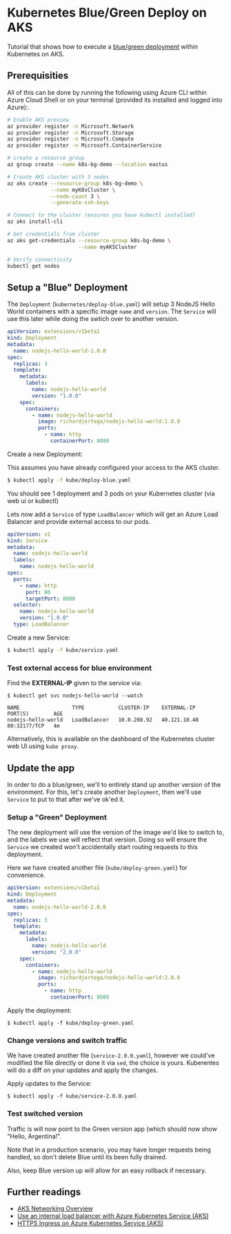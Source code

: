 # Kubernetes Blue/Green Deploy on AKS

Tutorial that shows how to execute a [blue/green deployment](https://martinfowler.com/bliki/BlueGreenDeployment.html) within Kubernetes on AKS.

## Prerequisities

All of this can be done by running the following using Azure CLI within Azure Cloud Shell or on your terminal (provided its installed and logged into Azure):.

```bash
# Enable AKS preview
az provider register -n Microsoft.Network
az provider register -n Microsoft.Storage
az provider register -n Microsoft.Compute
az provider register -n Microsoft.ContainerService

# create a resource group
az group create --name k8s-bg-demo --location eastus

# Create AKS cluster with 3 nodes
az aks create --resource-group k8s-bg-demo \
              --name myK8sCluster \
              --node-count 3 \
              --generate-ssh-keys

# Connect to the cluster (ensures you have kubectl installed)
az aks install-cli

# Get credentials from cluster
az aks get-credentials --resource-group k8s-bg-demo \
                       --name myAKSCluster

# Verify connectivity
kubectl get nodes
```

## Setup a "Blue" Deployment

The `Deployment` (`kubernetes/deploy-blue.yaml`) will setup 3 NodeJS Hello World containers with a specific image `name` and `version`. The `Service` will use this later while doing the swtich over to another version.

```yaml
apiVersion: extensions/v1beta1
kind: Deployment
metadata:
  name: nodejs-hello-world-1.0.0
spec:
  replicas: 3
  template:
    metadata:
      labels:
        name: nodejs-hello-world
        version: "1.0.0"
    spec:
      containers: 
        - name: nodejs-hello-world
          image: richardjortega/nodejs-hello-world:1.0.0
          ports:
            - name: http
              containerPort: 8080
```

Create a new Deployment:

This assumes you have already configured your access to the AKS cluster.

```bash
$ kubectl apply -f kube/deploy-blue.yaml
```

You should see 1 deployment and 3 pods on your Kubernetes cluster (via web ui or kubectl)

Lets now add a `Service` of type `LoadBalancer` which will get an Azure Load Balancer and provide external access to our pods.

```yaml
apiVersion: v1
kind: Service
metadata: 
  name: nodejs-hello-world
  labels: 
    name: nodejs-hello-world
spec:
  ports:
    - name: http
      port: 80
      targetPort: 8080
  selector: 
    name: nodejs-hello-world
    version: "1.0.0"
  type: LoadBalancer
```

Create a new Service:

```bash
$ kubectl apply -f kube/service.yaml
```

### Test external access for blue environment

Find the **EXTERNAL-IP** given to the service via:

```
$ kubectl get svc nodejs-hello-world --watch
```

```
NAME                 TYPE           CLUSTER-IP    EXTERNAL-IP    PORT(S)        AGE
nodejs-hello-world   LoadBalancer   10.0.208.92   40.121.10.48   80:32177/TCP   4m
```

Alternatively, this is available on the dashboard of the Kubernetes cluster web UI using `kube proxy`.

## Update the app

In order to do a blue/green, we'll to entirely stand up another version of the environment. For this, let's create another `Deployment`, then we'll use `Service` to put to that after we've ok'ed it.

### Setup a "Green" Deployment

The new deployment will use the version of the image we'd like to switch to, and the labels we use will reflect that version. Doing so will ensure the `Service` we created won't accidentally start routing requests to this deployment.

Here we have created another file (`kube/deploy-green.yaml`) for convenience. 

```yaml
apiVersion: extensions/v1beta1
kind: Deployment
metadata:
  name: nodejs-hello-world-2.0.0
spec:
  replicas: 3
  template:
    metadata:
      labels:
        name: nodejs-hello-world
        version: "2.0.0"
    spec:
      containers: 
        - name: nodejs-hello-world
          image: richardjortega/nodejs-hello-world:2.0.0
          ports:
            - name: http
              containerPort: 8080
```

Apply the deployment:

```
$ kubectl apply -f kube/deploy-green.yaml
```

### Change versions and switch traffic

We have created another file (`service-2.0.0.yaml`), however we could've modified the file directly or done it via `sed`, the choice is yours. Kuberentes will do a diff on your updates and apply the changes.

Apply updates to the Service:

```
$ kubectl apply -f kube/service-2.0.0.yaml
```

### Test switched version

Traffic is will now point to the Green version app (which should now show "Hello, Argentina!".

Note that in a production scenario, you may have longer requests being handled, so don't delete Blue until its been fully drained.

Also, keep Blue version up will allow for an easy rollback if necessary.

## Further readings

- [AKS Networking Overview](https://docs.microsoft.com/en-us/azure/aks/networking-overview)
- [Use an internal load balancer with Azure Kubernetes Service (AKS)](https://docs.microsoft.com/en-us/azure/aks/internal-lb)
- [HTTPS Ingress on Azure Kubernetes Service (AKS)](https://docs.microsoft.com/en-us/azure/aks/ingress)